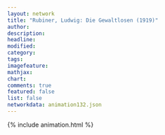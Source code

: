 ```yaml
---
layout: network
title: "Rubiner, Ludwig: Die Gewaltlosen (1919)"
author:
description:
headline:
modified:
category:
tags:
imagefeature: 
mathjax: 
chart: 
comments: true
featured: false
list: false
networkdata: animation132.json
---
```

{% include animation.html %}
